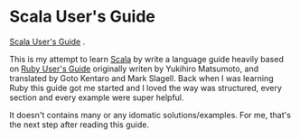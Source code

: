 Scala User's Guide
==================

[Scala User's Guide](https://github.com/irregular/scala-users-guide) .

This is my attempt to learn [Scala](http://www.scala-lang.org) by
write a language guide heavily based on [Ruby User's Guide](http://www.rubyist.net/~slagell/ruby/)
originally writen by Yukihiro Matsumoto, and translated by Goto Kentaro and Mark Slagell.
Back when I was learning Ruby this guide got me started and
I loved the way was structured, every section and every example
were super helpful.

It doesn't contains many or any idomatic solutions/examples. For me, that's the next step after reading this guide.

